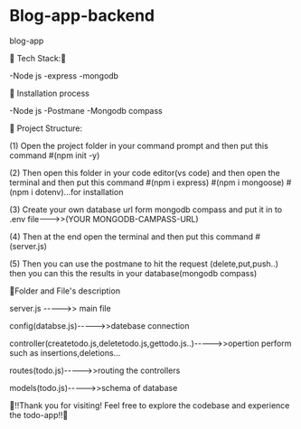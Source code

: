 # Blog-app-backend
blog-app


🌠 Tech Stack:🔮

-Node js -express -mongodb

🌈 Installation process

-Node js -Postmane -Mongodb compass

📂 Project Structure:

(1) Open the project folder in your command prompt and then put this command #(npm init -y)

(2) Then open this folder in your code editor(vs code) and then open the terminal and then put this command #(npm i express) #(npm i mongoose) #(npm i dotenv)...for installation

(3) Create your own database url form mongodb compass and put it in to .env file--->>(YOUR MONGODB-CAMPASS-URL)

(4) Then at the end open the terminal and then put this command #(server.js)

(5) Then you can use the postmane to hit the request (delete,put,push..) then you can this the results in your database(mongodb compass)

📂Folder and File's description

server.js ----->> main file

config(databse.js)----->>datebase connection

controller(createtodo.js,deletetodo.js,gettodo.js..)----->>opertion perform such as insertions,deletions...

routes(todo.js)----->>routing the controllers

models(todo.js)----->>schema of database

🚀!!Thank you for visiting! Feel free to explore the codebase and experience the todo-app!!🚀
